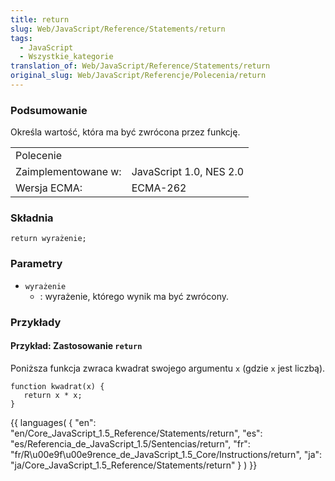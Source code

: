 ```yaml
---
title: return
slug: Web/JavaScript/Reference/Statements/return
tags:
  - JavaScript
  - Wszystkie_kategorie
translation_of: Web/JavaScript/Reference/Statements/return
original_slug: Web/JavaScript/Referencje/Polecenia/return
---
```

### Podsumowanie

Określa wartość, która ma być zwrócona przez funkcję.

<table class="fullwidth-table">
  <tbody>
    <tr>
      <td class="header" colspan="2">Polecenie</td>
    </tr>
    <tr>
      <td>Zaimplementowane w:</td>
      <td>JavaScript 1.0, NES 2.0</td>
    </tr>
    <tr>
      <td>Wersja ECMA:</td>
      <td>ECMA-262</td>
    </tr>
  </tbody>
</table>

### Składnia

`return wyrażenie;`

### Parametry

- `wyrażenie`
  - : wyrażenie, którego wynik ma być zwrócony.

### Przykłady

#### Przykład: Zastosowanie `return`

Poniższa funkcja zwraca kwadrat swojego argumentu `x` (gdzie `x` jest liczbą).

    function kwadrat(x) {
       return x * x;
    }

{{ languages( { "en": "en/Core_JavaScript\_1.5\_Reference/Statements/return", "es": "es/Referencia_de_JavaScript\_1.5/Sentencias/return", "fr": "fr/R\u00e9f\u00e9rence_de_JavaScript\_1.5\_Core/Instructions/return", "ja": "ja/Core_JavaScript\_1.5\_Reference/Statements/return" } ) }}
